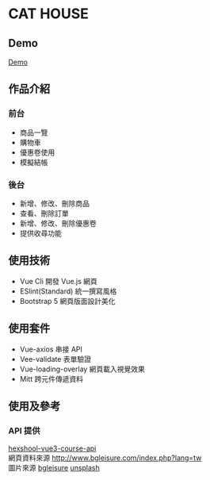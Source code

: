 # CAT HOUSE
## Demo
<a href="https://asd25202002.github.io/Vue-project/dist/#/userboard/home">Demo<a>

## 作品介紹

### 前台
+ 商品一覽
+ 購物車
+ 優惠卷使用
+ 模擬結帳

### 後台
+ 新增、修改、刪除商品
+ 查看、刪除訂單
+ 新增、修改、刪除優惠卷
+ 提供收尋功能

## 使用技術

+ Vue Cli 開發 Vue.js 網頁
+ ESlint(Standard) 統一撰寫風格
+ Bootstrap 5 網頁版面設計美化

## 使用套件

+ Vue-axios 串接 API
+ Vee-validate 表單驗證
+ Vue-loading-overlay 網頁載入視覺效果
+ Mitt 跨元件傳遞資料

## 使用及參考

### API 提供
<a href="https://github.com/hexschool/vue3-course-api-wiki/wiki">hexshool-vue3-course-api<a> <br>
網頁資料來源
<a href="http://www.bgleisure.com/index.php?lang=tw">http://www.bgleisure.com/index.php?lang=tw<a> <br>
圖片來源
<a href="http://www.bgleisure.com/index.php?lang=tw">bgleisure<a>
<a href="https://unsplash.com/">unsplash<a>
